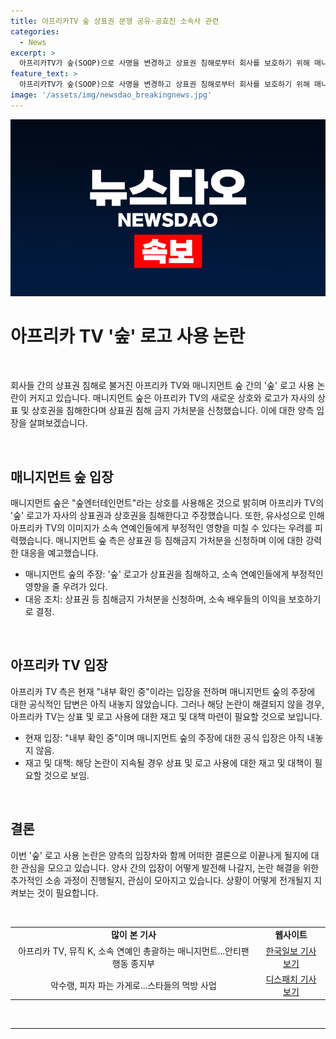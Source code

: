 ```yaml
---
title: 아프리카TV 숲 상표권 분쟁 공유·공효진 소속사 관련
categories:
  - News
excerpt: >
  아프리카TV가 숲(SOOP)으로 사명을 변경하고 상표권 침해로부터 회사를 보호하기 위해 매니지먼트 숲이 소송을 제기했다. 두 회사의 로고가 유사함으로써 소속 연예인들의 이미지에 부정적 영향을 미칠 우려가 있다. 매니지먼트 숲은 속한 배우들의 이익을 보호하기 위해 강력한 대응을 예고했고, 아프리카TV 측은 "내부 확인 중"이라는 입장을 전했다. (종합)
feature_text: >
  아프리카TV가 숲(SOOP)으로 사명을 변경하고 상표권 침해로부터 회사를 보호하기 위해 매니지먼트 숲이 소송을 제기했다. 두 회사의 로고가 유사함으로써 소속 연예인들의 이미지에 부정적 영향을 미칠 우려가 있다. 매니지먼트 숲은 속한 배우들의 이익을 보호하기 위해 강력한 대응을 예고했고, 아프리카TV 측은 "내부 확인 중"이라는 입장을 전했다. (종합)
image: '/assets/img/newsdao_breakingnews.jpg'
---
```


<p><img src="/assets/img/newsdao_breakingnews.jpg" alt="implanttips 속보" /></p>

<h1>아프리카 TV '숲' 로고 사용 논란</h1>

<p data-ke-size="size16">&nbsp;</p>

<p>회사들 간의 상표권 침해로 불거진 아프리카 TV와 매니지먼트 숲 간의 '숲' 로고 사용 논란이 커지고 있습니다. 매니지먼트 숲은 아프리카 TV의 새로운 상호와 로고가 자사의 상표 및 상호권을 침해한다며 상표권 침해 금지 가처분을 신청했습니다. 이에 대한 양측 입장을 살펴보겠습니다.</p>

<p data-ke-size="size16">&nbsp;</p>

<h2 data-ke-size="size26">매니지먼트 숲 입장</h2>

<p>매니지먼트 숲은 "숲엔터테인먼트"라는 상호를 사용해온 것으로 밝히며 아프리카 TV의 '숲' 로고가 자사의 상표권과 상호권을 침해한다고 주장했습니다. 또한, 유사성으로 인해 아프리카 TV의 이미지가 소속 연예인들에게 부정적인 영향을 미칠 수 있다는 우려를 피력했습니다. 매니지먼트 숲 측은 상표권 등 침해금지 가처분을 신청하며 이에 대한 강력한 대응을 예고했습니다.</p>

<ul>
<li>매니지먼트 숲의 주장: '숲' 로고가 상표권을 침해하고, 소속 연예인들에게 부정적인 영향을 줄 우려가 있다.</li>
<li>대응 조치: 상표권 등 침해금지 가처분을 신청하며, 소속 배우들의 이익을 보호하기로 결정.</li>
</ul>

<p data-ke-size="size16">&nbsp;</p>

<h2 data-ke-size="size26">아프리카 TV 입장</h2>

<p>아프리카 TV 측은 현재 "내부 확인 중"이라는 입장을 전하며 매니지먼트 숲의 주장에 대한 공식적인 답변은 아직 내놓지 않았습니다. 그러나 해당 논란이 해결되지 않을 경우, 아프리카 TV는 상표 및 로고 사용에 대한 재고 및 대책 마련이 필요할 것으로 보입니다.</p>

<ul>
<li>현재 입장: "내부 확인 중"이며 매니지먼트 숲의 주장에 대한 공식 입장은 아직 내놓지 않음.</li>
<li>재고 및 대책: 해당 논란이 지속될 경우 상표 및 로고 사용에 대한 재고 및 대책이 필요할 것으로 보임.</li>
</ul>

<p data-ke-size="size16">&nbsp;</p>

<h2 data-ke-size="size26">결론</h2>

<p>이번 '숲' 로고 사용 논란은 양측의 입장차와 함께 어떠한 결론으로 이끝나게 될지에 대한 관심을 모으고 있습니다. 양사 간의 입장이 어떻게 발전해 나갈지, 논란 해결을 위한 추가적인 소송 과정이 진행될지, 관심이 모아지고 있습니다. 상황이 어떻게 전개될지 지켜보는 것이 필요합니다.</p>

<p data-ke-size="size16">&nbsp;</p>

<table>
<tbody>
<tr>
<td style="text-align: center; height: 17px;"><b>많이 본 기사</b></td>
<td style="text-align: center; height: 17px;"><b>웹사이트</b></td>
</tr>
<tr>
<td style="text-align: center; height: 17px;">아프리카 TV, 뮤직 K, 소속 연예인 총괄하는 매니지먼트...안티팬 행동 종지부</td>
<td style="text-align: center; height: 17px;"><a href="https://www.hankookilbo.com/News/Read/A2022031708200003123?did=NA" target="_blank">한국일보 기사 보기</a></td>
</tr>
<tr>
<td style="text-align: center; height: 17px;">악수랭, 피자 파는 가게로...스타들의 먹방 사업</td>
<td style="text-align: center; height: 17px;"><a href="https://www.dispatch.co.kr/2207025" target="_blank">디스패치 기사 보기</a></td>
</tr>
</tbody>
</table>

<p data-ke-size="size16">&nbsp;</p>

<hr>

<p data-ke-size="size16">&nbsp;</p>

